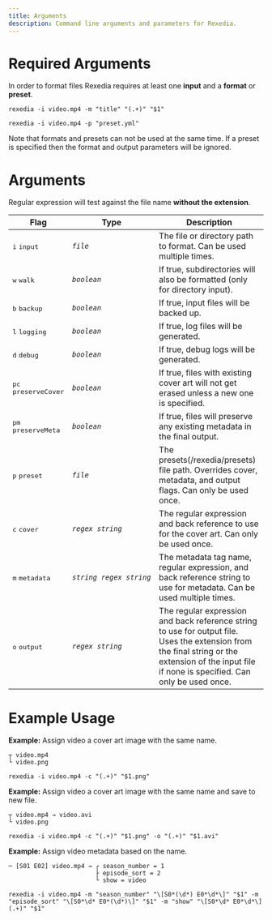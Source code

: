 ```yaml
---
title: Arguments
description: Command line arguments and parameters for Rexedia.
---
```


# Required Arguments

In order to format files Rexedia requires at least one **input** and a **format** or **preset**.

```
rexedia -i video.mp4 -m "title" "(.+)" "$1"
```
```
rexedia -i video.mp4 -p "preset.yml"
```

Note that formats and presets can not be used at the same time. If a preset is specified then the format and output parameters will be ignored.

# Arguments

Regular expression will test against the file name **without the extension**.

|Flag|Type|Description|
|---|---|---|
|<kbd>i</kbd> <kbd>input</kbd>|*`file`*|The file or directory path to format. Can be used multiple times.|
|<kbd>w</kbd> <kbd>walk</kbd>|*`boolean`*|If true, subdirectories will also be formatted (only for directory input).|
|<kbd>b</kbd> <kbd>backup</kbd>|*`boolean`*|If true, input files will be backed up.|
|<kbd>l</kbd> <kbd>logging</kbd>|*`boolean`*|If true, log files will be generated.|
|<kbd>d</kbd> <kbd>debug</kbd>|*`boolean`*|If true, debug logs will be generated.|
|<kbd>pc</kbd> <kbd>preserveCover</kbd>|*`boolean`*|If true, files with existing cover art will not get erased unless a new one is specified.|
|<kbd>pm</kbd> <kbd>preserveMeta</kbd>|*`boolean`*|If true, files will preserve any existing metadata in the final output.|
|<kbd>p</kbd> <kbd>preset</kbd>|*`file`*|The presets(/rexedia/presets) file path. Overrides cover, metadata, and output flags. Can only be used once.|
|<kbd>c</kbd> <kbd>cover</kbd>|*`regex string`*| The regular expression and back reference to use for the cover art. Can only be used once.|
|<kbd>m</kbd> <kbd>metadata</kbd>|*`string regex string`*|The metadata tag name, regular expression, and back reference string to use for metadata. Can be used multiple times.|
|<kbd>o</kbd> <kbd>output</kbd>|*`regex string`*| The regular expression and back reference string to use for output file. Uses the extension from the final string or the extension of the input file if none is specified. Can only be used once.|

# Example Usage

**Example:** Assign video a cover art image with the same name.
```
┬ video.mp4
└ video.png
```
```
rexedia -i video.mp4 -c "(.+)" "$1.png"
```

**Example:** Assign video a cover art image with the same name and save to new file.
```
┬ video.mp4 → video.avi
└ video.png
```
```
rexedia -i video.mp4 -c "(.+)" "$1.png" -o "(.+)" "$1.avi"
```

**Example:** Assign video metadata based on the name.
```
─ [S01 E02] video.mp4 → ┌ season_number = 1
                        ├ episode_sort = 2
                        └ show = video
```
```
rexedia -i video.mp4 -m "season_number" "\[S0*(\d*) E0*\d*\]" "$1" -m "episode_sort" "\[S0*\d* E0*(\d*)\]" "$1" -m "show" "\[S0*\d* E0*\d*\] (.+)" "$1"
```